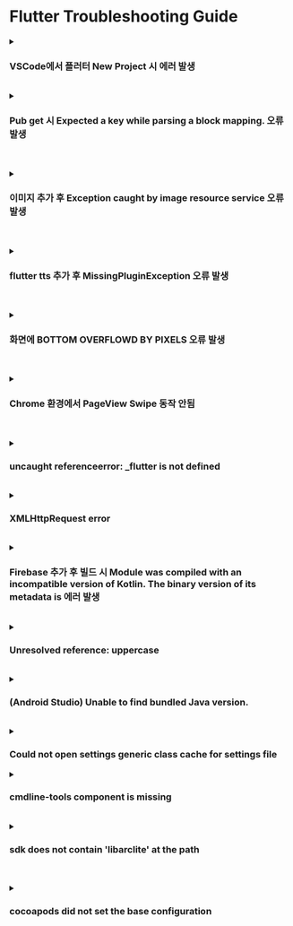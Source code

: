 # Flutter Troubleshooting Guide

<details>
  <summary><h3>VSCode에서 플러터 New Project 시 에러 발생</h3></summary>
  
<b>환경</b> : Windows
<br>
<b>증상</b> : VSCode에서 플러터 New Project 시 에러 발생
<br>
<b>원인</b> : 생성하는 프로젝트 이름이 유효하지 않아 발생
<br>
<b>해결 방안</b> : 생성하는 프로젝트 이름에서 하이픈(-) 제거
<br>
<b>참고 링크 : </b> [링크](https://success206.tistory.com/149)

</details>

<br>

<details>
  <summary><h3>Pub get 시 Expected a key while parsing a block mapping. 오류 발생</h3></summary>
  
<b>환경</b> : Windows/Android Studio
<br>
<b>증상</b> : pubspec.yaml 파일 Pub get 시 오류 발생
<br>
<b>원인</b> : 들여쓰기가 맞지 않아 발생
<br>
<b>해결 방안</b> : 들여쓰기 수정
<br>
<b>참고 링크 : </b> [링크](https://zionh.tistory.com/55)

</details>

<br>

<br>

<details>
  <summary><h3>이미지 추가 후 Exception caught by image resource service 오류 발생</h3></summary>
  
<b>환경</b> : Windows/Android Studio
<br>
<b>증상</b> : pubspec.yaml 파일에 이미지 Path 정상으로 입력하였으나, 오류 발생
<br>
<b>원인</b> : pubspec.yaml 수정 후 pub get 안함
<br>
<b>해결 방안</b> : flutter pub get 명령어 실행
<br>
<b>참고 링크 : </b> X

</details>

<br>

<br>

<details>
  <summary><h3>flutter tts 추가 후 MissingPluginException 오류 발생</h3></summary>
  
<b>환경</b> : Windows/Visual Stuido Code
<br>
<b>증상</b> : flutter tts 라이브러리 설치 후 빌드 시 오류 발생
<br>
<b>원인</b> : sdk 버전 오류
<br>
<b>해결 방안</b> : minSdkversion 19에서 21로 변경 후 실행
<br>
<b>참고 링크 : </b> X

</details>

<br>


<br>

<details>
  <summary><h3>화면에 BOTTOM OVERFLOWD BY PIXELS 오류 발생</h3></summary>
  
<b>환경</b> : Windows/Visual Stuido Code
<br>
<b>증상</b> : 앱 실행 시 화면에 BOTTOM OVERFLOWD BY PIXELS 오류 표출됨
<br>
<b>원인</b> : 화면에 특정 위젯의 크기가 범위를 벗어나서 발생
<br>
<b>해결 방안</b> : Scaffold에 resizeToAvoidBottomInset : false 속성 추가
<br>
<b>참고 링크 : </b> [링크](https://woongnemonan.tistory.com/entry/%ED%94%8C%EB%9F%AC%ED%84%B0Flutter-Bottom-Overflowed-By-xx-pixels)

</details>

<br>

<br>

<details>
  <summary><h3>Chrome 환경에서 PageView Swipe 동작 안됨</h3></summary>
  
<b>환경</b> : Windows/Visual Stuido Code
<br>
<b>증상</b> : Run 후 크롬에서 Swipe 동작 안됨
<br>
<b>원인</b> : 웹 환경에서는 어떤 동작인지 속성 지정 필요
<br>
<b>해결 방안</b> : scrollBehavior 속성 지정
```
class AppScrollBehavior extends MaterialScrollBehavior {
  @override
  Set<PointerDeviceKind> get dragDevices => {
        PointerDeviceKind.touch,
        PointerDeviceKind.mouse,
      };
}

class MyApp extends StatelessWidget {
  const MyApp({super.key});

  @override
  Widget build(BuildContext context) {
    print("Jehee");
    return MaterialApp(
      title: 'Flutter Demo',
      theme: ThemeData(
        primarySwatch: Colors.blue,
      ),
      initialRoute: RoutesName.home,
      onGenerateRoute: Routes.generateRoute,
      scrollBehavior: AppScrollBehavior(),   // scroll 속성 지정
    );
  }
}
```
<br>

<b>참고 링크 : </b> [링크](https://stackoverflow.com/questions/69424933/flutter-pageview-not-swipeable-on-web-desktop-mode)

</details>

<br>


<br>

<details>
  <summary><h3>uncaught referenceerror: _flutter is not defined</h3></summary>
  
<b>환경</b> : Windows/Visual Stuido Code
<br>
<b>증상</b> : github로 웹 호스팅 시 화면 표출되지 않고 콘솔에서 uncaught referenceerror: _flutter is not defined 오류 발생
<br>
<b>원인</b> : index.html 오류
<br>
<b>해결 방안</b> : script 추가 및 href 수정

```
<base href="./">
<script src="main.dart.js" type="application/javascript"></script>
```



<b>참고 링크 : </b> [링크](https://stackoverflow.com/questions/72833719/getting-flutter-is-undefined-in-flutter-web-only-in-production)

</details>

<br>

<details>
  <summary><h3>XMLHttpRequest error</h3></summary>
  
<b>환경</b> : Windows/Visual Stuido Code
<br>
<b>증상</b> : 플러터 웹(Chrome) 환경에서 Post 요청 시 에러 발생
<br>
<b>원인</b> : index.html 오류
<br>
<b>해결 방안</b> : flutter_tools.stamp 삭제 및 chrome.dart 수정
<br>
<b>참고 링크 : </b> [링크](https://youngwonhan-family.tistory.com/entry/FlutterDart-%EC%98%A4%EB%A5%98-%ED%95%B4%EA%B2%B0-Error-XMLHttpRequest-error)

</details>

<br>

<details>
  <summary><h3>Firebase 추가 후 빌드 시 Module was compiled with an incompatible version of Kotlin. The binary version of its metadata is 에러 발생</h3></summary>
  
<b>환경</b> : Windows/Visual Stuido Code
<br>
<b>증상</b> : 플러터에서 Firebase 관련 패키지 추가 후 빌드 시 에러 발생
<br>
<b>원인</b> : Kotlin 버전과 Compose 버전이 서로 호환되지 않아 발생
<br>
<b>해결 방안</b> : Kotlin 버전 및 Compose 버전 수정
<br>
<b>참고 링크 : </b> [링크](https://yeons4every.tistory.com/26)

</details>

<br>

<details>
  <summary><h3>Unresolved reference: uppercase</h3></summary>
  
<b>환경</b> : Windows/Visual Stuido Code
<br>
<b>증상</b> : 플러터 빌드 시 Unresolved reference: uppercase 에러 발생
<br>
<b>원인</b> : Kotlin 1.5 버전 이하에서 uppercase() 메소드가 지원되지 않아 발생
<br>
<b>해결 방안</b> : Kotlin 버전을 1.5 이상으로 적용 후 빌드
<br>
<b>참고 링크 : </b> [링크](https://chosunghyun18.tistory.com/2)

</details>

<br>

<details>
  <summary><h3>(Android Studio) Unable to find bundled Java version.</h3></summary>
  
<b>환경</b> : Mac 
<br>
<b>증상</b> : 자바 버전 변경 후 터미널에서 flutter doctor 실행 시 오류 발생
<br>
<b>원인</b> : 안드로이드 스튜디오 JDK 경로 오류
<br>
<b>해결 방안</b> : 안드로이드 스튜디오 JDK 경로 재지정
<br>
<b>참고 링크 : </b> [링크](https://velog.io/@cafefarm-johnny/flutter-doctor-%EC%9D%B4%EC%8A%88-%EB%8C%80%EC%9D%91-%EB%AA%A9%EB%A1%9D)

<b>환경</b> : Windows 11
<br>
<b>증상</b> : 자바 버전 변경 후 터미널에서 flutter doctor 실행 시 오류 발생
<br>
<b>원인</b> : 안드로이드 스튜디오 JDK 경로 오류
<br>
<b>해결 방안</b> : jbr 전체 파일 복사 후 jre 폴더에 복사
<br>
<b>참고 링크 : </b> [링크](https://www.inflearn.com/questions/748519/window%EC%97%90%EC%84%9C-unable-to-find-bundled-java-version-%EC%97%90%EB%9F%AC-%EC%96%B4%EB%96%BB%EA%B2%8C-%ED%95%B4%EA%B2%B0%ED%95%98%EB%82%98%EC%9A%94-%E3%85%A0%E3%85%A0)

</details>

<br>

<details>
  <summary><h3>Could not open settings generic class cache for settings file</h3></summary>
  
<b>환경</b> : Mac 
<br>
<b>증상</b> : Flutter 버전 변경 후 오류 발생
<br>
<b>원인</b> : 자바 버전 호환성으로 인해 발생
<br>
<b>해결 방안</b> : 자바 버전 변경 (21 -> 17)
<br>
<b>참고 링크 : </b> [링크](https://stackoverflow.com/questions/67240279/could-not-open-settings-generic-class-cache-for-settings-file)

</details>

<details>
  <summary><h3>cmdline-tools component is missing</h3></summary>

<b>환경</b> : Windows 11
<br>
<b>증상</b> : flutter doctor 시 오류 발생
<br>
<b>원인</b> : 안드로이드 스튜디오에서 cmd tools가 다운로드되어 있지 않아 발생
<br>
<b>해결 방안</b> : cmd tools 다운로드

<img width="728" alt="image" src="https://github.com/JeHeeYu/Troubleshooting-Guide/assets/87363461/bfebf0e3-0db5-4d10-8eb4-66e634c4a065">


<br>
<b>참고 링크 : </b> [링크](https://www.inflearn.com/questions/748519/window%EC%97%90%EC%84%9C-unable-to-find-bundled-java-version-%EC%97%90%EB%9F%AC-%EC%96%B4%EB%96%BB%EA%B2%8C-%ED%95%B4%EA%B2%B0%ED%95%98%EB%82%98%EC%9A%94-%E3%85%A0%E3%85%A0)

</details>

<br>

</details>

<details>
  <summary><h3>sdk does not contain 'libarclite' at the path</h3></summary>

<b>환경</b> : Mac / Visual Studio Code / Flutter 3.7.10
<br>
<b>증상</b> : Run 시 오류 발생
<br>
<b>원인</b> : Xcode 버전 업이 되면서 충돌 발생
<br>
<b>해결 방안</b> : Target 버전 명시

```
// 기존
post_install do |installer|
  installer.pods_project.targets.each do |target|
    flutter_additional_ios_build_settings(target)
    target.build_configurations.each do |config|
      config.build_settings['SWIFT_VERSION'] = '5.0'  # required by simple_permission
      config.build_settings['ENABLE_BITCODE'] = 'NO'
      config.build_settings['GCC_PREPROCESSOR_DEFINITIONS'] ||= [
        '$(inherited)',
        ## dart: PermissionGroup.calendar
        'PERMISSION_EVENTS=0',

        ## dart: PermissionGroup.reminders
        'PERMISSION_REMINDERS=0',

        ## dart: PermissionGroup.contacts
        'PERMISSION_CONTACTS=0',

        ## dart: PermissionGroup.camera
        'PERMISSION_CAMERA=1',

        ## dart: PermissionGroup.microphone
        'PERMISSION_MICROPHONE=1',

        ## dart: PermissionGroup.speech
        'PERMISSION_SPEECH_RECOGNIZER=0',

        ## dart: PermissionGroup.photos
        'PERMISSION_PHOTOS=0',

        ## dart: [PermissionGroup.location, PermissionGroup.locationAlways, PermissionGroup.locationWhenInUse]
        'PERMISSION_LOCATION=0',

        ## dart: PermissionGroup.notification
         'PERMISSION_NOTIFICATIONS=0',

        ## dart: PermissionGroup.mediaLibrary
         'PERMISSION_MEDIA_LIBRARY=0',

        ## dart: PermissionGroup.sensors
         'PERMISSION_SENSORS=0',

        ## dart: PermissionGroup.bluetooth
        'PERMISSION_BLUETOOTH=0',
      ]
    end
  end
end


// 타겟 버전 추가
post_install do |installer|
  installer.pods_project.targets.each do |target|
    flutter_additional_ios_build_settings(target)
    target.build_configurations.each do |config|
      config.build_settings['IPHONEOS_DEPLOYMENT_TARGET'] = '13.0'
      config.build_settings['SWIFT_VERSION'] = '5.0'  # required by simple_permission
      config.build_settings['ENABLE_BITCODE'] = 'NO'
      config.build_settings['GCC_PREPROCESSOR_DEFINITIONS'] ||= [
        '$(inherited)',
        ## dart: PermissionGroup.calendar
        'PERMISSION_EVENTS=0',

        ## dart: PermissionGroup.reminders
        'PERMISSION_REMINDERS=0',

        ## dart: PermissionGroup.contacts
        'PERMISSION_CONTACTS=0',

        ## dart: PermissionGroup.camera
        'PERMISSION_CAMERA=1',

        ## dart: PermissionGroup.microphone
        'PERMISSION_MICROPHONE=1',

        ## dart: PermissionGroup.speech
        'PERMISSION_SPEECH_RECOGNIZER=0',

        ## dart: PermissionGroup.photos
        'PERMISSION_PHOTOS=0',

        ## dart: [PermissionGroup.location, PermissionGroup.locationAlways, PermissionGroup.locationWhenInUse]
        'PERMISSION_LOCATION=0',

        ## dart: PermissionGroup.notification
         'PERMISSION_NOTIFICATIONS=0',

        ## dart: PermissionGroup.mediaLibrary
         'PERMISSION_MEDIA_LIBRARY=0',

        ## dart: PermissionGroup.sensors
         'PERMISSION_SENSORS=0',

        ## dart: PermissionGroup.bluetooth
        'PERMISSION_BLUETOOTH=0',
      ]
    end
  end
end

```


<br>

<b>참고 링크 : </b> [링크](https://thoonk.tistory.com/103)

</details>

<br>


<br>

<details>
  <summary><h3>cocoapods did not set the base configuration</h3></summary>
  
<b>환경</b> : Mac 
<br>
<b>증상</b> : pod install 시 경고 발생
<br>
<b>원인</b> : *.xcconfig 파일이 현재 프로젝트 설정에 적용되어 있지 않기 때문에 CocoaPods가 적용되지 않았기 때문
<br>
<b>해결 방안</b> : ios > Flutter > Release.xcconfig 내용 추가

```
#include "Pods/Target Support Files/Pods-Runner/Pods-Runner.release.xcconfig"
#include "Pods/Target Support Files/Pods-Runner/Pods-Runner.profile.xcconfig"
```

<br>
<b>참고 링크 : </b> [링크](https://kim0617.tistory.com/314)

</details>
